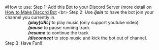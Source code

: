 #How to use:
  Step 1: Add this Bot to your Discord Server (more detail on [How to Make Discord Bot]([https://www.google.com](https://www.upwork.com/resources/how-to-make-discord-bot)https://www.upwork.com/resources/how-to-make-discord-bot) <br>
  Step 2: Use ***/join*** to have the bot join your channel you currently in.<br>
              &emsp;&emsp;&emsp;&emsp;&emsp; ***/play[URL]*** to play music (only support youtube video)<br>
              &emsp;&emsp;&emsp;&emsp;&emsp; ***/pause*** to pause running track<br>
              &emsp;&emsp;&emsp;&emsp;&emsp; ***/resume*** to continue the track<br>
              &emsp;&emsp;&emsp;&emsp;&emsp; ***/disconnect*** to stop music and kick the bot out of channel.<br>
  Step 3: Have Fun!!<br>
